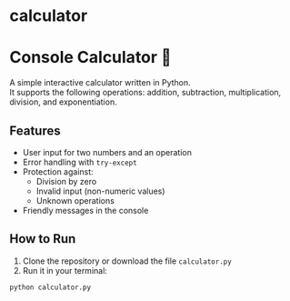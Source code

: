 # calculator
# Console Calculator 🧮

A simple interactive calculator written in Python.  
It supports the following operations: addition, subtraction, multiplication, division, and exponentiation.

## Features

- User input for two numbers and an operation
- Error handling with `try-except`
- Protection against:
  - Division by zero
  - Invalid input (non-numeric values)
  - Unknown operations
- Friendly messages in the console

## How to Run

1. Clone the repository or download the file `calculator.py`
2. Run it in your terminal:
```bash
python calculator.py
